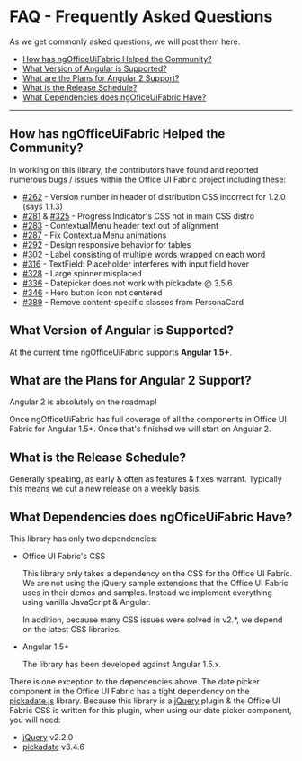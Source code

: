 # FAQ - Frequently Asked Questions

As we get commonly asked questions, we will post them here.

- [How has ngOfficeUiFabric Helped the Community?](#how-has-ngofficeuifabric-helped-the-community)
- [What Version of Angular is Supported?](#what-are-the-plans-for-angular-2-support)
- [What are the Plans for Angular 2 Support?](#what-are-the-plans-for-angular-2-support)
- [What is the Release Schedule?](#what-is-the-release-schedule)
- [What Dependencies does ngOficeUiFabric Have?](#what-dependencies-does-ngoficeuifabric-have)

---

## How has ngOfficeUiFabric Helped the Community?

In working on this library, the contributors have found and reported numerous bugs / issues within the Office UI Fabric project including these:

- [#262](https://github.com/OfficeDev/Office-UI-Fabric/issues/262) - Version number in header of distribution CSS incorrect for 1.2.0 (says 1.1.3)
- [#281](https://github.com/OfficeDev/Office-UI-Fabric/issues/281) & [#325](https://github.com/OfficeDev/Office-UI-Fabric/issues/325) - Progress Indicator's CSS not in main CSS distro
- [#283](https://github.com/OfficeDev/Office-UI-Fabric/issues/283) - ContextualMenu header text out of alignment
- [#287](https://github.com/OfficeDev/Office-UI-Fabric/issues/287) - Fix ContextualMenu animations
- [#292](https://github.com/OfficeDev/Office-UI-Fabric/issues/292) - Design responsive behavior for tables
- [#302](https://github.com/OfficeDev/Office-UI-Fabric/issues/302) - Label consisting of multiple words wrapped on each word
- [#316](https://github.com/OfficeDev/Office-UI-Fabric/issues/316) - TextField: Placeholder interferes with input field hover
- [#328](https://github.com/OfficeDev/Office-UI-Fabric/issues/328) - Large spinner misplaced
- [#336](https://github.com/OfficeDev/Office-UI-Fabric/issues/336) - Datepicker does not work with pickadate @ 3.5.6
- [#346](https://github.com/OfficeDev/Office-UI-Fabric/issues/346) - Hero button icon not centered
- [#389](https://github.com/OfficeDev/Office-UI-Fabric/issues/389) - Remove content-specific classes from PersonaCard

## What Version of Angular is Supported?

At the current time ngOfficeUiFabric supports **Angular 1.5+**.

## What are the Plans for Angular 2 Support?

Angular 2 is absolutely on the roadmap!

Once ngOfficeUiFabric has full coverage of all the components in Office UI Fabric for Angular 1.5+. Once that's finished we will start on Angular 2.

## What is the Release Schedule?

Generally speaking, as early & often as features & fixes warrant. Typically this means we cut a new release on a weekly basis.

## What Dependencies does ngOficeUiFabric Have?

This library has only two dependencies:

- Office UI Fabric's CSS

  This library only takes a dependency on the CSS for the Office UI Fabric. We are not using the jQuery sample extensions that the Office UI Fabric uses in their demos and samples. Instead we implement everything using vanilla JavaScript & Angular.

  In addition, because many CSS issues were solved in v2.*, we depend on the latest CSS libraries.

- Angular 1.5+

  The library has been developed against Angular 1.5.x.

There is one exception to the dependencies above. The date picker component in the Office UI Fabric has a tight dependency on the [pickadate.js](http://amsul.ca/pickadate.js/) library. Because this library is a [jQuery](http://jquery.com/) plugin & the Office UI Fabric CSS is written for this plugin, when using our date picker component, you will need:

- [jQuery](https://www.npmjs.com/package/jquery) v2.2.0
- [pickadate](https://www.npmjs.com/package/pickadate) v3.4.6
